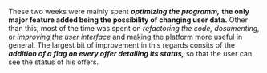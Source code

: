 These two weeks were mainly spent ***optimizing the programm,*** **the only major feature added being the possibility of changing user data.** 
Other than this, most of the time was spent on *refactoring the code,* *dosumenting,* or *improving the user interface* and making the platform more useful in general. 
The largest bit of improvement in this regards consits of the ***addition of a flag on every offer detailing its status,*** so that the user can see the status of his offers.
